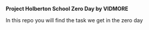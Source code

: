 **Project Holberton School Zero Day by VIDMORE**

In this repo you will find the task we get in the zero day
